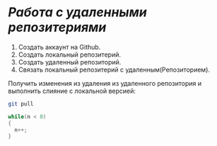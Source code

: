 # ***Работа с удаленными репозитериями***

1. Создать аккаунт на Github.
2. Создать локальный репозитерий.
3. Создать удаленный репозиторий.
4. Связать локальный репозитерий с удаленным(Репозиторием).

Получить изменения из удаления из удаленного репозитория и выполнить слияние с локальной версией:
```bash
git pull
```
```c#
while(n < 0)
{
  n++;
}
```

